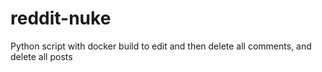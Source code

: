 # reddit-nuke
Python script with docker build to edit and then delete all comments, and delete all posts
